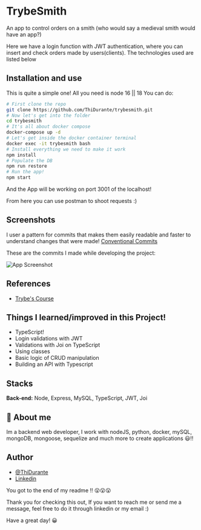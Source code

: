 # TrybeSmith

An app to control orders on a smith (who would say a medieval smith would have an app?)

Here we have a login function with JWT authentication, where you can insert and check orders made by users(clients). The technologies used are listed below

## Installation and use

This is quite a simple one!
All you need is node 16 || 18
You can do:

```bash
# First clone the repo
git clone https://github.com/ThiDurante/trybesmith.git
# Now let's get into the folder
cd trybesmith
# It's all about docker compose
docker-compose up -d
# Let's get inside the docker container terminal
docker exec -it trybesmith bash
# Install everything we need to make it work
npm install
# Populate the DB
npm run restore
# Run the app!
npm start
```

And the App will be working on port 3001 of the localhost!

From here you can use postman to shoot requests :)

## Screenshots

I user a pattern for commits that makes them easily readable and faster to understand changes that were made! [Conventional Commits](https://www.conventionalcommits.org/en/v1.0.0/)

These are the commits I made while developing the project:

![App Screenshot](https://i.imgur.com/zMzYTmu.png)

## References

- [Trybe's Course](https://www.betrybe.com/)

## Things I learned/improved in this Project!

- TypeScript!
- Login validations with JWT
- Validations with Joi on TypeScript
- Using classes
- Basic logic of CRUD manipulation
- Building an API with Typescript

## Stacks

**Back-end:** Node, Express, MySQL, TypeScript, JWT, Joi

## 🚀 About me

Im a backend web developer, I work with nodeJS, python, docker, mySQL, mongoDB, mongoose, sequelize and much more to create applications 😃!!

## Author

- [@ThiDurante](https://www.github.com/ThiDurante)
- [Linkedin](https://www.linkedin.com/in/thidurante/)

You got to the end of my readme !! 😮😮😮

Thank you for checking this out, If you want to reach me or send me a message, feel free to do it through linkedin or my email :)

Have a great day! 😀
